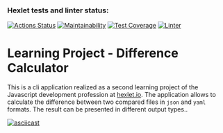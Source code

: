 ### Hexlet tests and linter status:
[![Actions Status](https://github.com/erikaleie/frontend-project-lvl2/workflows/hexlet-check/badge.svg)](https://github.com/erikaleie/frontend-project-lvl2/actions)
[![Maintainability](https://api.codeclimate.com/v1/badges/4106e61089b114f191eb/maintainability)](https://codeclimate.com/github/erikaleie/frontend-project-lvl2/maintainability)
[![Test Coverage](https://api.codeclimate.com/v1/badges/4106e61089b114f191eb/test_coverage)](https://codeclimate.com/github/erikaleie/frontend-project-lvl2/test_coverage)
[![Linter](https://github.com/erikaleie/frontend-project-lvl2/workflows/github-actions/badge.svg)](https://github.com/erikaleie/frontend-project-lvl2/actions)
# Learning Project - Difference Calculator

This is a cli application realized as a second learning project of the Javascript development profession at [hexlet.io](https://hexlet.io/). 
The application allows to calculate the difference between two compared files in `json` and `yaml` formats. The result can be presented in different output types..

[![asciicast](https://asciinema.org/a/449057.svg)](https://asciinema.org/a/449057)